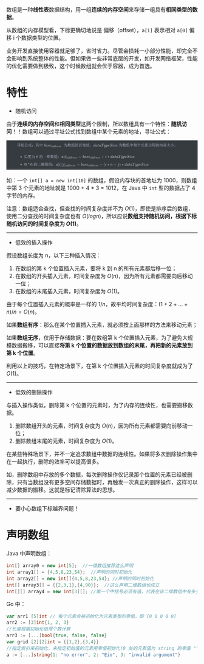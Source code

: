 数组是一种**线性表**数据结构，用一组**连续的内存空间**来存储一组具有**相同类型的数据**。

从数组的内存模型看，下标更确切地说是 偏移（offset），`a[i]` 表示相对 `a[0]` 偏移 i 个数据类型的位置。

业务开发直接使用容器就足够了，省时省力。尽管会损耗一小部分性能，却完全不会影响到系统整体的性能。但如果做一些非常底层的开发，如开发网络框架，性能的优化需要做到极致，这个时候数组就会优于容器，成为首选。

# 特性

- 随机访问

由于**连续的内存空间**和**相同类型**这两个限制，所以数组具有一个特性：**随机访问**！！数组可以通过寻址公式找到数组中某个元素的地址，寻址公式：

![](../../images/address.png)

如：一个 `int[] a = new int[10]` 的数组，假设内存块的首地址为 1000，则数组中第 3 个元素的地址就是 1000 + 4 \* 3 = 1012，在 Java 中 `int` 型的数据占了 4 字节的内存。

注意：数组适合查找，但查找的时间复杂度并不为 $O(1)$，即使是排序后的数组，使用二分查找的时间复杂度也有 $O(logn)$，所以应说**数组支持随机访问，根据下标随机访问的时间复杂度为 $O(1)$**。

---

- 低效的插入操作

假设数组长度为 n，以下三种插入情况：

1. 在数组的第 k 个位置插入元素，要将 k 到 n 的所有元素都后移一位；
2. 在数组的开头插入元素，时间复杂度为 $O(n)$，因为所有元素都需要向后移动一位；
3. 在数组的末尾插入元素，时间复杂度为 $O(1)$。

由于每个位置插入元素的概率是一样的 $1/n$，故平均时间复杂度：$(1+2+...+n)/n=O(n)$。

如果**数组有序**：那么在某个位置插入元素，就必须按上面那样的方法来移动元素；

如果**数组无序**，仅用于存储数据：要在数组第 k 个位置插入元素，为了避免大规模数据搬移，可以直接**将第 k 个位置的数据放到数组的末尾，再把新的元素放到第 k 个位置**。

利用以上的技巧，在特定场景下，在第 k 个位置插入元素的时间复杂度就成为了 $O(1)$。

---

- 低效的删除操作

与插入操作类似，删除第 k 个位置的元素时，为了内存的连续性，也需要搬移数据。

1. 删除数组开头的元素，时间复杂度为 $O(n)$，因为所有元素都需要向前移动一位；
2. 删除数组末尾的元素，时间复杂度为 $O(1)$。

在某些特殊场景下，并不一定追求数组中数据的连续性。如果将多次删除操作集中在一起执行，删除的效率可以提高很多。

如，删除数组中存放的多个数据，每次删除操作仅记录那个位置的元素已经被删除，只有当数组没有更多空间存储数据时，再触发一次真正的删除操作，这样可以减少数据的搬移。这就是标记清除算法的思想。

---

- 要小心数组下标越界问题！

# 声明数组

Java 中声明数组：

```java
int[] array0 = new int[5];  //一维数组推荐这么声明
int array1[] = {4,5,8,23,54};  //声明的同时初始化
int array2[] = new int[]{4,5,8,23,54}; //声明的同时初始化
int[] array3[] = {{2,3,1},{4,90}};  //这么声明二维数组也成立
int[][] array4 = new int[3][]; //第一个中括号必须有值，代表在该二维数组中有多少个一维数组。
```

Go 中：

```go
var arr1 [5]int // 每个元素会被初始化为元素类型的零值，即 [0 0 0 0 0]
arr2 := [3]int{1, 2, 3}
//长度根据初始化值得个数计算
arr3 := [...]bool{true, false, false}
var grid [2][2]int = {{1,2},{3,4}}
//指定索引来初始化，未指定初始值的元素用零值初始化(0 处的元素值为 string 的零值 "")
a := [...]string{1: "no error", 2: "Eio", 3: "invalid argument"}
```
